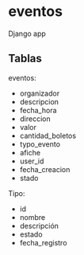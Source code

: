 # eventos

Django app 

## Tablas

eventos:
- organizador
- descripcion
- fecha_hora
- direccion
- valor
- cantidad_boletos
- typo_evento
- afiche
- user_id
- fecha_creacion
- stado

Tipo:
- id
- nombre
- descripción
- estado
- fecha_registro
